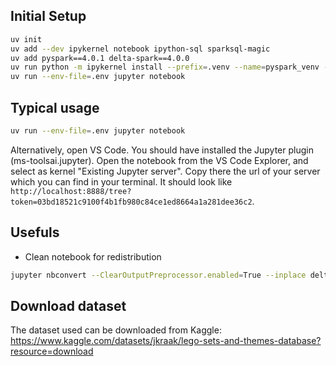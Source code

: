 ## Initial Setup

```bash
uv init
uv add --dev ipykernel notebook ipython-sql sparksql-magic
uv add pyspark==4.0.1 delta-spark==4.0.0
uv run python -m ipykernel install --prefix=.venv --name=pyspark_venv --display-name "pyspark-delta (.venv)"
uv run --env-file=.env jupyter notebook
```

## Typical usage

```bash
uv run --env-file=.env jupyter notebook
```

Alternatively, open VS Code. You should have installed the Jupyter plugin (ms-toolsai.jupyter). Open the notebook from the VS Code Explorer, and select as kernel "Existing Jupyter server". Copy there the url of your server which you can find in your terminal. It should look like `http://localhost:8888/tree?token=03bd18521c9100f4b1fb980c84ce1ed8664a1a281dee36c2`.

## Usefuls

* Clean notebook for redistribution

```bash
jupyter nbconvert --ClearOutputPreprocessor.enabled=True --inplace delta-example.ipynb
```

## Download dataset

The dataset used can be downloaded from Kaggle: https://www.kaggle.com/datasets/jkraak/lego-sets-and-themes-database?resource=download